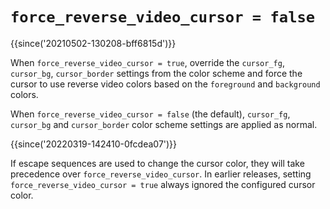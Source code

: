 # `force_reverse_video_cursor = false`

{{since('20210502-130208-bff6815d')}}

When `force_reverse_video_cursor = true`, override the `cursor_fg`,
`cursor_bg`, `cursor_border` settings from the color scheme and force the
cursor to use reverse video colors based on the `foreground` and `background`
colors.

When `force_reverse_video_cursor = false` (the default), `cursor_fg`,
`cursor_bg` and `cursor_border` color scheme settings are applied as normal.

{{since('20220319-142410-0fcdea07')}}

If escape sequences are used to change the cursor color, they will take
precedence over `force_reverse_video_cursor`.  In earlier releases, setting
`force_reverse_video_cursor = true` always ignored the configured cursor color.
